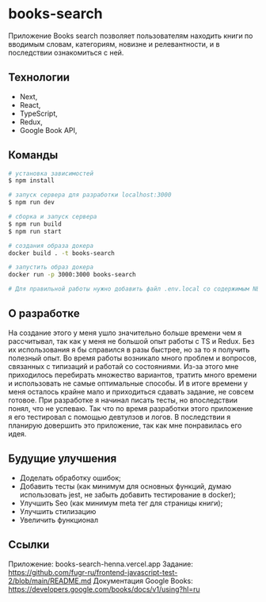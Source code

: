 # books-search

Приложение Books search позволяет пользователям находить книги по вводимым словам, категориям, новизне и релевантности, и в последствии ознакомиться с ней.

## Технологии

- Next,
- React,
- TypeScript,
- Redux,
- Google Book API,

## Команды

```bash
# установка зависимостей
$ npm install

# запуск сервера для разработки localhost:3000
$ npm run dev

# сборка и запуск сервера
$ npm run build
$ npm run start

# создания образа докера
docker build . -t books-search

# запустить образ докера
docker run -p 3000:3000 books-search

# Для правильной работы нужно добавить файл .env.local со содержимым NEXT_PUBLIC_API_KEY=<Ваш API key>. Создать API key можно здесь https://console.cloud.google.com/apis/credentials
```

## О разработке

На создание этого у меня ушло значительно больше времени чем я рассчитывал, так как у меня не большой опыт работы с TS и Redux. Без их использования я бы справился в разы быстрее, но за то я получить полезный опыт. Во время работы возникало много проблем и вопросов, связанных с типизаций и работай со состояниями. Из-за этого мне приходилось перебирать множество вариантов, тратить много времени и использовать не самые оптимальные способы. И в итоге времени у меня осталось крайне мало и приходиться сдавать задание, не совсем готовое. При разработке я начинал писать тесты, но впоследствии понял, что не успеваю. Так что по время разработки этого приложение я его тестировал с помощью девтулзов и логов. В последствии я планирую довершить это приложение, так как мне понравилась его идея.

## Будущие улучшения

- Доделать обработку ошибок;
- Добавить тесты (как минимум для основных функций, думаю использовать jest, не забыть добавить тестирование в docker);
- Улучшить Seo (как минимум meta тег для страницы книги);
- Улучшить стилизацию
- Увеличить функционал

## Cсылки
Приложение: books-search-henna.vercel.app
Задание: https://github.com/fugr-ru/frontend-javascript-test-2/blob/main/README.md
Документация Google Books: https://developers.google.com/books/docs/v1/using?hl=ru
